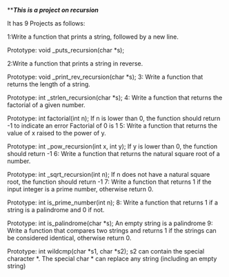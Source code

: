 *****This is a project on recursion***

It has 9 Projects as follows: 

1:Write a function that prints a string, followed by a new line.

Prototype: void _puts_recursion(char *s);

2:Write a function that prints a string in reverse.

Prototype: void _print_rev_recursion(char *s);
3: Write a function that returns the length of a string.

Prototype: int _strlen_recursion(char *s);
4: Write a function that returns the factorial of a given number.

Prototype: int factorial(int n);
If n is lower than 0, the function should return -1 to indicate an error
Factorial of 0 is 1
5: Write a function that returns the value of x raised to the power of y.

Prototype: int _pow_recursion(int x, int y);
If y is lower than 0, the function should return -1
6: Write a function that returns the natural square root of a number.

Prototype: int _sqrt_recursion(int n);
If n does not have a natural square root, the function should return -1
7: Write a function that returns 1 if the input integer is a prime number, otherwise return 0.

Prototype: int is_prime_number(int n);
8: Write a function that returns 1 if a string is a palindrome and 0 if not.

Prototype: int is_palindrome(char *s);
An empty string is a palindrome
9: Write a function that compares two strings and returns 1 if the strings can be considered identical, otherwise return 0.

Prototype: int wildcmp(char *s1, char *s2);
s2 can contain the special character *.
The special char * can replace any string (including an empty string)
